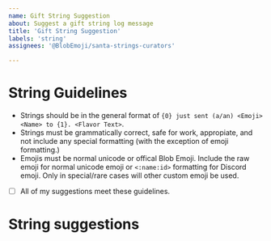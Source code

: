 ```yaml
---
name: Gift String Suggestion
about: Suggest a gift string log message 
title: 'Gift String Suggestion'
labels: 'string'
assignees: '@BlobEmoji/santa-strings-curators'

---
```


# String Guidelines
- Strings should be in the general format of `{0} just sent (a/an) <Emoji> <Name> to {1}. <Flavor Text>`.
- Strings must be grammatically correct, safe for work, appropiate, and not include any special formatting (with the exception of emoji formatting.)
- Emojis must be normal unicode or offical Blob Emoji. Include the raw emoji for normal unicode emoji or `<:name:id>` formatting for Discord emoji. Only in special/rare cases will other custom emoji be used. 

<!-- Replace [ ] below with [x] to tick this checkbox. -->
- [ ] All of my suggestions meet these guidelines.

# String suggestions
<!-- Type your string suggestion(s), following the above guidelines below. Please include intended meaning/explanation for any references. -->
